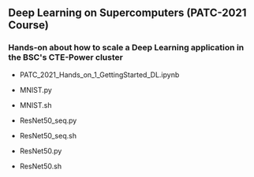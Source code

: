 ## Deep Learning on Supercomputers (PATC-2021 Course)
### Hands-on about how to scale a Deep Learning application in the BSC's CTE-Power cluster

* PATC_2021_Hands_on_1_GettingStarted_DL.ipynb

* MNIST.py
* MNIST.sh

* ResNet50_seq.py
* ResNet50_seq.sh

* ResNet50.py
* ResNet50.sh



